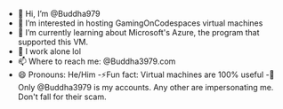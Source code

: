 - 👋 Hi, I’m @Buddha979
- 👀 I’m interested in hosting GamingOnCodespaces virtual machines
- 🌱 I’m currently learning about Microsoft's Azure, the program that supported this VM.
- 💞️ I work alone lol
- 📫 Where to reach me: @Buddha3979.com
- 😄 Pronouns: He/Him
-⚡Fun fact: Virtual machines are 100% useful
-👤 Only @Buddha3979 is my accounts. Any other are impersonating me. Don't fall for their scam.
